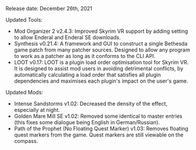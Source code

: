 Release date: December 26th, 2021

Updated Tools:
- Mod Organizer 2 v2.4.3: Improved Skyrim VR support by adding setting to allow Enderal and Enderal SE downloads.
- Synthesis v0.21.4: A framework and GUI to construct a single Bethesda game patch from many patcher sources. Designed to allow any program to work as a patcher as long as it conforms to the CLI API.
- LOOT v0.17: LOOT is a plugin load order optimisation tool for Skyrim VR. It is designed to assist mod users in avoiding detrimental conflicts, by automatically calculating a load order that satisfies all plugin dependencies and maximises each plugin's impact on the user's game.

Updated Mods:
- Intense Sandstorms v1.02: Decreased the density of the effect, especially at night.
- Golden Mare Mill SE v1.02: Removed some identical to master entries (this fixes some dialogue being English in German/Russian).
- Path of the Prophet (No Floating Quest Marker) v1.03: Removes floating quest markers from the game.  Quest markers are still viewable on the compass.
